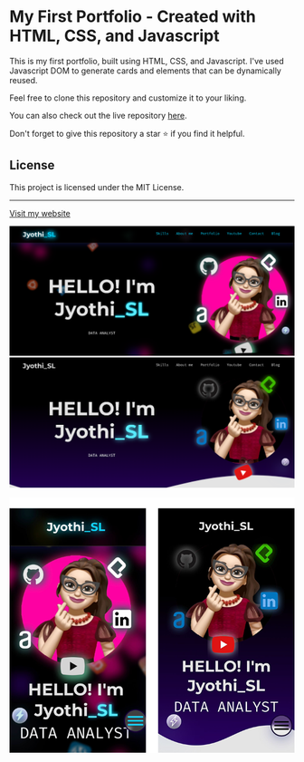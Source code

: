 # My First Portfolio - Created with HTML, CSS, and Javascript

This is my first portfolio, built using HTML, CSS, and Javascript. I've used Javascript DOM to generate cards and elements that can be dynamically reused.

Feel free to clone this repository and customize it to your liking.

You can also check out the live repository [here](https://jyothi-sl.netlify.app/).

Don't forget to give this repository a star ⭐ if you find it helpful.

## License

This project is licensed under the MIT License.

---

[Visit my website](https://jyothi-sl.netlify.app/)

![image](assets/img/PortfolioImg/Jyothi_SL_Pro2.png)
![image](assets/img/PortfolioImg/Jyothi_SL_Pro4.png)

![image](assets/img/Jyothi_SL_Pro1.png)

